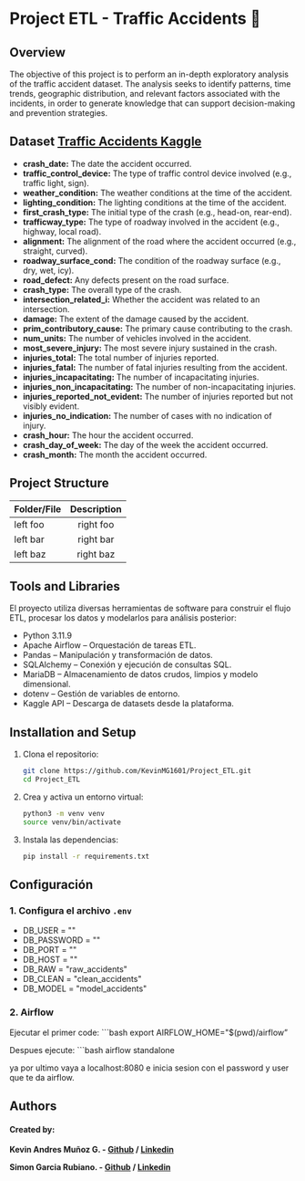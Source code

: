 # Project ETL - Traffic Accidents 🚗

## Overview
The objective of this project is to perform an in-depth exploratory analysis of the traffic accident dataset. The analysis seeks to identify patterns, time trends, geographic distribution, and relevant factors associated with the incidents, in order to generate knowledge that can support decision-making and prevention strategies.

## Dataset [Traffic Accidents Kaggle](https://www.kaggle.com/datasets/oktayrdeki/traffic-accidents)

* **crash_date:** The date the accident occurred.
* **traffic_control_device:** The type of traffic control device involved (e.g., traffic light, sign).
* **weather_condition:** The weather conditions at the time of the accident.
* **lighting_condition:** The lighting conditions at the time of the accident.
* **first_crash_type:** The initial type of the crash (e.g., head-on, rear-end).
* **trafficway_type:** The type of roadway involved in the accident (e.g., highway, local road).
* **alignment:** The alignment of the road where the accident occurred (e.g., straight, curved).
* **roadway_surface_cond:** The condition of the roadway surface (e.g., dry, wet, icy).
* **road_defect:** Any defects present on the road surface.
* **crash_type:** The overall type of the crash.
* **intersection_related_i:** Whether the accident was related to an intersection.
* **damage:** The extent of the damage caused by the accident.
* **prim_contributory_cause:** The primary cause contributing to the crash.
* **num_units:** The number of vehicles involved in the accident.
* **most_severe_injury:** The most severe injury sustained in the crash.
* **injuries_total:** The total number of injuries reported.
* **injuries_fatal:** The number of fatal injuries resulting from the accident.
* **injuries_incapacitating:** The number of incapacitating injuries.
* **injuries_non_incapacitating:** The number of non-incapacitating injuries.
* **injuries_reported_not_evident:** The number of injuries reported but not visibly evident.
* **injuries_no_indication:** The number of cases with no indication of injury.
* **crash_hour:** The hour the accident occurred.
* **crash_day_of_week:** The day of the week the accident occurred.
* **crash_month:** The month the accident occurred.

## Project Structure

| Folder/File   | Description   |
| ------------- |:-------------:|
| left foo      | right foo     |
| left bar      | right bar     |
| left baz      | right baz     |

## Tools and Libraries
El proyecto utiliza diversas herramientas de software para construir el flujo ETL, procesar los datos y modelarlos para análisis posterior:

* Python 3.11.9
* Apache Airflow – Orquestación de tareas ETL.
* Pandas – Manipulación y transformación de datos.
* SQLAlchemy – Conexión y ejecución de consultas SQL.
* MariaDB – Almacenamiento de datos crudos, limpios y modelo dimensional.
* dotenv – Gestión de variables de entorno.
* Kaggle API – Descarga de datasets desde la plataforma.

## Installation and Setup
1. Clona el repositorio:
    ```bash
    git clone https://github.com/KevinMG1601/Project_ETL.git
    cd Project_ETL
    ```

2. Crea y activa un entorno virtual:
    ```bash
    python3 -m venv venv
    source venv/bin/activate
    ```

3. Instala las dependencias:
    ```bash
    pip install -r requirements.txt

## Configuración

### 1. Configura el archivo `.env`

* DB_USER = ""
* DB_PASSWORD = ""
* DB_PORT = ""
* DB_HOST = ""
* DB_RAW = "raw_accidents"
* DB_CLEAN = "clean_accidents"
* DB_MODEL = "model_accidents"

### 2. Airflow 

Ejecutar el primer code:
    ```bash
    export AIRFLOW_HOME="$(pwd)/airflow”

Despues ejecute:
    ```bash
    airflow standalone 

ya por ultimo vaya a localhost:8080 e inicia sesion con el password y user que te da airflow.

## Authors
#### Created by:

**Kevin Andres Muñoz G. - [Github](https://github.com/KevinMG1601) / [Linkedin](https://www.linkedin.com/in/kevin-mu%C3%B1oz-231b80303/)**


**Simon Garcia Rubiano. - [Github](https://github.com/simondev06) / [Linkedin]()**

